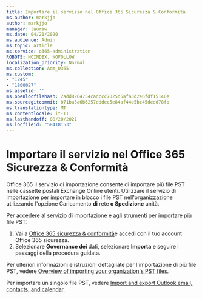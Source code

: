 ```yaml
---
title: Importare il servizio nel Office 365 Sicurezza & Conformità
ms.author: markjjo
author: markjjo
manager: lauraw
ms.date: 04/21/2020
ms.audience: Admin
ms.topic: article
ms.service: o365-administration
ROBOTS: NOINDEX, NOFOLLOW
localization_priority: Normal
ms.collection: Adm_O365
ms.custom:
- "1245"
- "1800027"
ms.assetid: ''
ms.openlocfilehash: 2add8264754cadccc7025d5afa3d2e6fdf15140e
ms.sourcegitcommit: 071ba3a6b6257dddee5e84af44e5bc45dedd78fb
ms.translationtype: MT
ms.contentlocale: it-IT
ms.lasthandoff: 08/20/2021
ms.locfileid: "58418153"
---
```

# <a name="import-service-in-the-office-365-security--compliance-center"></a>Importare il servizio nel Office 365 Sicurezza & Conformità

Office 365 Il servizio di importazione consente di importare più file PST nelle cassette postali Exchange Online utenti. Utilizzare il servizio di importazione per importare in blocco i file PST nell'organizzazione utilizzando l'opzione Caricamento **di** rete **o Spedizione** unità.

Per accedere al servizio di importazione e agli strumenti per importare più file PST:

1. Vai a [Office 365 sicurezza & conformità](https://protection.office.com)e accedi con il tuo account Office 365 sicurezza.
1. Selezionare **Governance dei** dati, selezionare **Importa** e seguire i passaggi della procedura guidata. 

Per ulteriori informazioni e istruzioni dettagliate per l'importazione di più file PST, vedere [Overview of importing your organization's PST files](https://docs.microsoft.com/office365/securitycompliance/importing-pst-files-to-office-365).

Per importare un singolo file PST, vedere [Import and export Outlook email, contacts, and calendar](https://support.office.com/article/92577192-3881-4502-b79d-c3bbada6c8ef#ID0EAACAAA=Mac).

